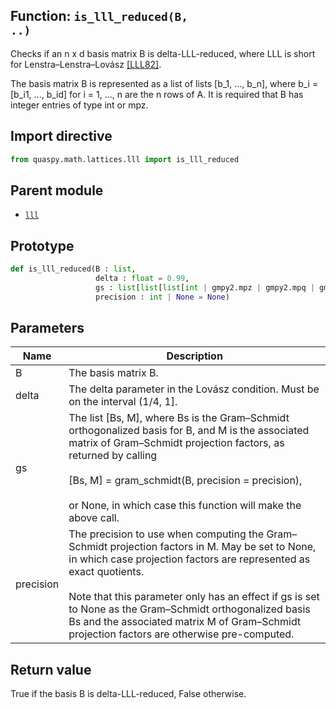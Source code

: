 ## Function: <code>is\_lll\_reduced(B, ..)</code>
Checks if an n x d basis matrix B is delta-LLL-reduced, where LLL is short for Lenstra–Lenstra–Lovász [[LLL82]](https://doi.org/10.1007/BF01457454).

The basis matrix B is represented as a list of lists [b_1, ..., b_n], where b_i = [b_i1, ..., b_id] for i = 1, ..., n are the n rows of A. It is required that B has integer entries of type int or mpz.

## Import directive
```python
from quaspy.math.lattices.lll import is_lll_reduced
```

## Parent module
- [<code>lll</code>](README.md)

## Prototype
```python
def is_lll_reduced(B : list,
                   delta : float = 0.99,
                   gs : list[list[list[int | gmpy2.mpz | gmpy2.mpq | gmpy2.mpfr]]] | None = None,
                   precision : int | None = None)
```

## Parameters
| <b>Name</b> | <b>Description</b> |
| ----------- | ------------------ |
| B | The basis matrix B. |
| delta | The delta parameter in the Lovász condition. Must be on the interval (1/4, 1]. |
| gs | The list [Bs, M], where Bs is the Gram–Schmidt orthogonalized basis for B, and M is the associated matrix of Gram–Schmidt projection factors, as returned by calling<br><br>[Bs, M] = gram_schmidt(B, precision = precision),<br><br>or None, in which case this function will make the above call. |
| precision | The precision to use when computing the Gram–Schmidt projection factors in M. May be set to None, in which case projection factors are represented as exact quotients.<br><br>Note that this parameter only has an effect if gs is set to None as the Gram–Schmidt orthogonalized basis Bs and the associated matrix M of Gram–Schmidt projection factors are otherwise pre-computed. |

## Return value
True if the basis B is delta-LLL-reduced, False otherwise.

